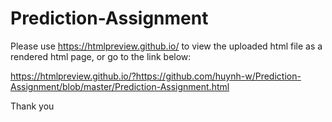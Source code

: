 # Prediction-Assignment

Please use https://htmlpreview.github.io/ to view the uploaded html file as a rendered html page, or go to the link below:

https://htmlpreview.github.io/?https://github.com/huynh-w/Prediction-Assignment/blob/master/Prediction-Assignment.html

Thank you
